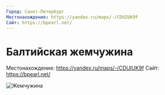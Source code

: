 ```yaml
---
Город: Санкт-Петербург
Местонахождение: https://yandex.ru/maps/-/CDUIUK9f
Сайт: https://bpearl.net/
---
```


# Балтийская жемчужина

Местонахождение: https://yandex.ru/maps/-/CDUIUK9f
Сайт: https://bpearl.net/

![Жемчужина](https://rosrealt.ru/pics/news/2022/Mar/220322_1647963746.jpg)

